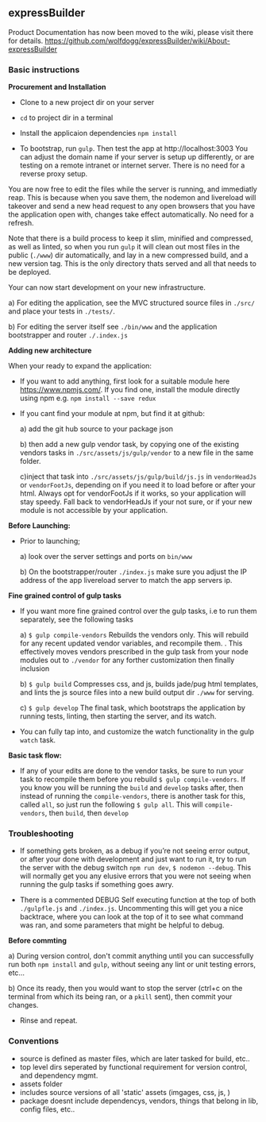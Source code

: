## expressBuilder

Product Documentation has now been moved to the wiki, please visit there for details.  https://github.com/wolfdogg/expressBuilder/wiki/About-expressBuilder

### Basic instructions

**Procurement and Installation**

- Clone to a new project dir on your server

- `cd` to project dir in a terminal

- Install the applicaion dependencies `npm install`

- To bootstrap, run `gulp`.  Then test the app at http://localhost:3003 You can adjust the domain name if your server is setup up differently, or are testing on a remote intranet or internet server.  There is no need for a reverse proxy setup.  

You are now free to edit the files while the server is running, and immediatly reap. This is because when you save them, the nodemon and livereload will takeover and send a new head request to any open browsers that you have the application open with, changes take effect automatically.  No need for a refresh.

Note that there is a build process to keep it slim, minified and compressed, as well as linted, so when you run `gulp` it will clean out most files in the public (`./www`) dir automatically, and lay in a new compressed build, and a new version tag.  This is the only directory thats served and all that needs to be deployed.  

Your can now start development on your new infrastructure.

  a)  For editing the application, see the MVC structured source files in `./src/` and place your tests in `./tests/`.

  b) For editing the server itself see `./bin/www` and the application bootstrapper and router `./.index.js`

**Adding new architecture**

When your ready to expand the application:

- If you want to add anything, first look for a suitable module here https://www.npmjs.com/.  If you find one, install the module directly using npm e.g. `npm install --save redux`

- If you cant find your module at npm, but find it at github:

  a) add the git hub source to your package json

  b) then add a new gulp vendor task, by copying one of the existing vendors tasks in `./src/assets/js/gulp/vendor` to a new file in the same folder.

  c)inject that task into `./src/assets/js/gulp/build/js.js` in `vendorHeadJs` or `vendorFootJs`, depending on if you need it to load before or after your html. Always opt for vendorFootJs if it works, so your application will stay speedy. Fall back to vendorHeadJs if your not sure, or if your new module is not accessible by your application.

**Before Launching:**

- Prior to launching;

  a) look over the server settings and ports on `bin/www`  

  b) On the bootstrapper/router `./index.js` make sure you adjust the IP address of the app livereload server to match the app servers ip.

**Fine grained control of gulp tasks**

- If you want more fine grained control over the gulp tasks, i.e to run them separately, see the following tasks

  a) `$ gulp compile-vendors` Rebuilds the vendors only. This will rebuild for any recent updated vendor variables, and recompile them.  .  This effectively moves vendors prescribed in the gulp task from your node modules out to `./vendor` for any forther customization then finally inclusion

  b) `$ gulp build` Compresses css, and js, builds jade/pug html templates, and lints the js source files into a new build output dir `./www` for serving.

  c) `$ gulp develop` The final task, which bootstraps the application by running tests, linting, then starting the server, and its watch.  

- You can fully tap into, and customize the watch functionality in the gulp `watch` task.  

**Basic task flow:**

- If any of your edits are done to the vendor tasks, be sure to run your task to recompile them before you rebuild `$ gulp compile-vendors`.  If you know you will be running the `build` and `develop` tasks after, then instead of running the `compile-vendors`, there is another task for this, called `all`, so just run the following `$ gulp all`.  This will `compile-vendors`, then `build`, then `develop`

### Troubleshooting

- If something gets broken, as a debug if you’re not seeing error output, or after your done with development and just want to run it, try to run the server with the debug switch `npm run dev`, `$ nodemon --debug`.  This will normally get you any elusive errors that you were not seeing when running the gulp tasks if something goes awry.

- There is a commented DEBUG Self executing function at the top of both `./gulpfle.js` and `./index.js`.  Uncommenting this will get you a nice backtrace, where you can look at the top of it to see what command was ran, and some parameters that might be helpful to debug.

**Before commting**

  a) During version control, don't commit anything until you can successfully run both `npm install` and `gulp`, without seeing any lint or unit testing errors, etc…  

  b) Once its ready, then you would want to stop the server (ctrl+c on the terminal from which its being ran, or a `pkill` sent), then commit your changes.

- Rinse and repeat.

### Conventions
- source is defined as master files, which are later tasked for build, etc..
- top level dirs seperated by functional requirement for version control, and dependency mgmt.
- assets folder
- includes source versions of all 'static' assets (imgages, css, js, )
- package doesnt include dependencys, vendors, things that belong in lib, config files, etc..
